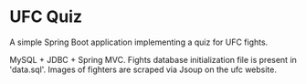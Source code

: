 # UFC Quiz

A simple Spring Boot application implementing a quiz for UFC fights.

MySQL + JDBC + Spring MVC.
Fights database initialization file is present in 'data.sql'. Images of fighters are scraped via Jsoup on the ufc website. 
